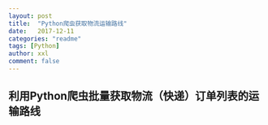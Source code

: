 ```yaml
---
layout: post
title:  "Python爬虫获取物流运输路线"
date:   2017-12-11
categories: "readme"
tags: [Python]
author: xxl
comment: false
---
```

## 利用Python爬虫批量获取物流（快递）订单列表的运输路线
